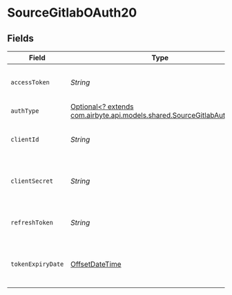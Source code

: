# SourceGitlabOAuth20


## Fields

| Field                                                                                                                 | Type                                                                                                                  | Required                                                                                                              | Description                                                                                                           |
| --------------------------------------------------------------------------------------------------------------------- | --------------------------------------------------------------------------------------------------------------------- | --------------------------------------------------------------------------------------------------------------------- | --------------------------------------------------------------------------------------------------------------------- |
| `accessToken`                                                                                                         | *String*                                                                                                              | :heavy_check_mark:                                                                                                    | Access Token for making authenticated requests.                                                                       |
| `authType`                                                                                                            | [Optional<? extends com.airbyte.api.models.shared.SourceGitlabAuthType>](../../models/shared/SourceGitlabAuthType.md) | :heavy_minus_sign:                                                                                                    | N/A                                                                                                                   |
| `clientId`                                                                                                            | *String*                                                                                                              | :heavy_check_mark:                                                                                                    | The API ID of the Gitlab developer application.                                                                       |
| `clientSecret`                                                                                                        | *String*                                                                                                              | :heavy_check_mark:                                                                                                    | The API Secret the Gitlab developer application.                                                                      |
| `refreshToken`                                                                                                        | *String*                                                                                                              | :heavy_check_mark:                                                                                                    | The key to refresh the expired access_token.                                                                          |
| `tokenExpiryDate`                                                                                                     | [OffsetDateTime](https://docs.oracle.com/javase/8/docs/api/java/time/OffsetDateTime.html)                             | :heavy_check_mark:                                                                                                    | The date-time when the access token should be refreshed.                                                              |